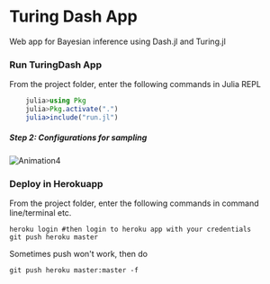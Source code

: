 # Turing Dash App
Web app for Bayesian inference using  Dash.jl and Turing.jl 


### Run TuringDash App
From the project folder, enter the following commands in Julia REPL
```julia
    julia>using Pkg
    julia>Pkg.activate(".")
    julia>include("run.jl")
```

##### Step 2: Configurations for sampling
![Animation4](https://user-images.githubusercontent.com/22251968/133113047-30aae141-bd81-417d-bde5-832ac4de3797.gif)

### Deploy in Herokuapp
From the project folder, enter the following commands in command line/terminal etc.
```
heroku login #then login to heroku app with your credentials
git push heroku master
```
Sometimes push won't work, then do

```
git push heroku master:master -f
```